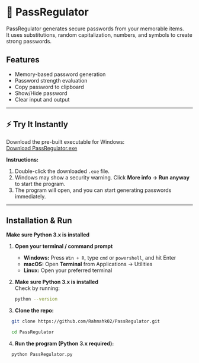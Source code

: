 # 🔐 PassRegulator

PassRegulator generates secure passwords from your memorable items.  
It uses substitutions, random capitalization, numbers, and symbols to create strong passwords.

## Features
- Memory-based password generation
- Password strength evaluation
- Copy password to clipboard
- Show/Hide password
- Clear input and output
---

## ⚡ Try It Instantly

Download the pre-built executable for Windows:  
[Download PassRegulator.exe](https://github.com/Rahmahk02/PassRegulator/raw/main/Updated_PassRegulator.exe)

**Instructions:**
1. Double-click the downloaded `.exe` file.
2. Windows may show a security warning. Click **More info → Run anyway** to start the program.
3. The program will open, and you can start generating passwords immediately.

---
## Installation & Run
**Make sure Python 3.x is installed**  
1. **Open your terminal / command prompt**  
   - **Windows:** Press `Win + R`, type `cmd` or `powershell`, and hit Enter  
   - **macOS:** Open **Terminal** from Applications → Utilities  
   - **Linux:** Open your preferred terminal  

2. **Make sure Python 3.x is installed**  
   Check by running:
   ```bash
   python --version
   ```
3. **Clone the repo:**
```bash
  git clone https://github.com/Rahmahk02/PassRegulator.git
```

```bash
  cd PassRegulator
```
4. **Run the program (Python 3.x required):**
```bash
  python PassRegulator.py
```
